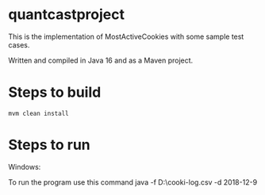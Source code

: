 # quantcastproject

This is the implementation of MostActiveCookies with some sample test cases.

Written and compiled in Java 16 and as a Maven project.

# Steps to build

`mvm clean install`

# Steps to run

Windows:

To run the program use this command
java -f D:\cooki-log.csv -d 2018-12-9
